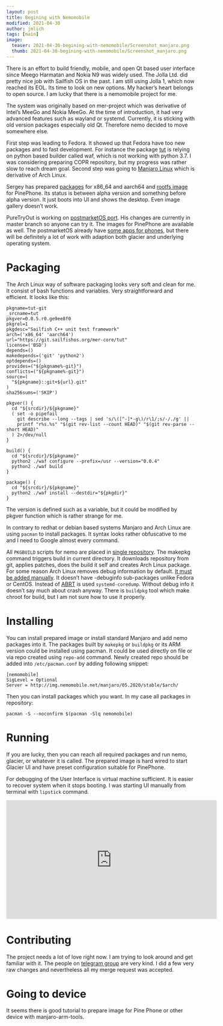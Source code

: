 ```yaml
---
layout: post
title: Begining with Nemomobile
modified: 2021-04-30
author: jmlich
tags: [main]
image:
  teaser: 2021-04-30-begining-with-nemomobile/Screenshot_manjaro.png 
  thumb: 2021-04-30-begining-with-nemomobile/Screenshot_manjaro.png 
---
```


There is an effort to build friendly, mobile, and open Qt based user interface since Meego Harmatan and Nokia N9 was widely
used. The Jolla Ltd. did pretty nice job with Sailfish OS in the past. I am still using Jolla 1, which now reached its EOL.
Its time to look on new options. My hacker’s heart belongs to open source. I am lucky that there is a nemomobile project for me.

The system was originally based on mer-project which was derivative of Intel’s MeeGo and Nokia MeeGo. At the time of
introduction, it had very advanced features such as wayland or systemd. Currently, it is sticking with old version packages
especially old Qt. Therefore nemo decided to move somewhere else.

First step was leading to Fedora. It showed up that Fedora have too new packages and to fast development. For instance
the package [tut](http://mrzechonek.github.io/tut-framework/) is relying on python based builder called waf, which is
not working with python 3.7. I was considering preparing COPR repository, but my progress was rather slow to reach dream goal.
Second step was going to [Manjaro Linux](https://www.manjaro.org/) which is derivative of Arch Linux.

Sergey has prepared [packages](https://www.manjaro.org/) for x86_64 and aarch64 and [rootfs image](https://img.nemomobile.net/devel/Manjaro-ARM-nemomobile-pinephone-0.2.img.xz)
for PinePhone. Its status is between alpha version and something before alpha version. It just boots into UI and shows the desktop. Even image gallery doesn’t work.

PureTryOut is working on [postmarketOS port](http://nemomobile.net/pages/Hello-postmarketOS/). His changes are currently in master branch so anyone can try it. The images for
PinePhone are available as well. The postmarketOS already have [some apps for phones](https://www.youtube.com/watch?v=Gxin52CVq24), but there will be definitely a lot of
work with adaption both glacier and underlying operating system.

# Packaging

The Arch Linux way of software packaging looks very soft and clean for me. It consist of bash functions and variables. Very straightforward and efficient. It looks like this:

```
pkgname=tut-git
_srcname=tut
pkgver=0.0.5.r0.ge9ee8f0
pkgrel=1
pkgdesc="Sailfish C++ unit test framework"
arch=('x86_64' 'aarch64')
url="https://git.sailfishos.org/mer-core/tut"
license=('BSD')
depends=()
makedepends=('git' 'python2')
optdepends=()
provides=("${pkgname%-git}")
conflicts=("${pkgname%-git}")
source=(
  "${pkgname}::git+${url}.git"
)
sha256sums=('SKIP')

pkgver() {
  cd "${srcdir}/${pkgname}"
  ( set -o pipefail
    git describe --long --tags | sed 's/\([^-]*-g\)/r\1/;s/-/./g' ||
    printf "r%s.%s" "$(git rev-list --count HEAD)" "$(git rev-parse --short HEAD)"
  ) 2>/dev/null
}

build() {
  cd "${srcdir}/${pkgname}"
  python2 ./waf configure --prefix=/usr --version="0.0.4"
  python2 ./waf build
}

package() {
  cd "${srcdir}/${pkgname}"
  python2 ./waf install --destdir="${pkgdir}"
}
```


The version is defined such as a variable, but it could be modified by pkgver function which is rather
strange for me.

In contrary to redhat or debian based systems Manjaro and Arch Linux are using `pacman` to install
packages. It syntax looks rather obfuscative to me and I need to Google almost every command.

All `PKGBUILD` scripts for nemo are placed in [single repository](https://github.com/nemomobile-ux/nemo-packaging). The makepkg command triggers
build in current directory. It downloads repository from git, applies patches, does the build
it self and creates Arch Linux package. For some reason Arch Linux removes debug information
by default. [It must be added manually](https://wiki.archlinux.org/title/Debug_-_Getting_Traces). It doesn’t have -debuginfo sub-packages unlike Fedora
or CentOS. Instead of [ABRT](https://abrt.readthedocs.io/en/latest/) is used `systemd-coredump`. Without debug info it doesn’t say much
about crash anyway. There is `buildpkg` tool which make chroot for build, but I am not sure how
to use it properly.

# Installing

You can install prepared image or install standard Manjaro and add nemo packages into it. The packages built by `makepkg` or
`buildpkg` or its ARM version could be installed using pacman. It could be used directly on file or via repo created using
`repo-add` command. Newly created repo should be added into `/etc/pacman.conf` by adding following snippet:

```
[nemomobile]
SigLevel = Optional
Server = http://img.nemomobile.net/manjaro/05.2020/stable/$arch/
```

Then you can install packages which you want. In my case all packages in repository:

```
pacman -S --noconfirm $(pacman -Slq nemomobile)
```

# Running

If you are lucky, then you can reach all required packages and run nemo, glacier, or whatever it is called.
The prepared image is hard wired to start Glacier UI and have preset configuration suitable for PinePhone.

For debugging of the User Interface is virtual machine sufficient. It is easier to recover system when it
stops booting. I was starting UI manually from terminal with `lipstick` command. 

<iframe width="560" height="315" src="https://www.youtube.com/embed/NVxvZwRNzgk" title="YouTube video player" frameborder="0" allow="accelerometer; autoplay; clipboard-write; encrypted-media; gyroscope; picture-in-picture" allowfullscreen></iframe>

# Contributing

The project needs a lot of love right now. I am trying to look around and get familiar with it. The people
on [telegram group](https://telegram.me/NemoMobile) are very kind. I did a few very raw changes and
nevertheless all my merge request was accepted.

# Going to device

It seems there is good tutorial to prepare image for Pine Phone or other device with manjaro-arm-tools.
